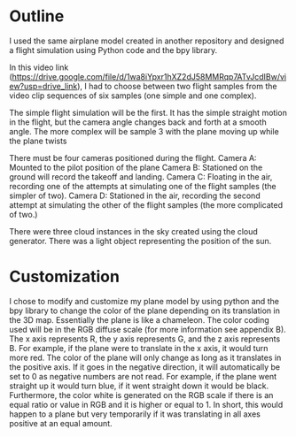 # Outline
I used the same airplane model created in another repository and designed a flight simulation using Python code and the bpy library. 

In this video link (https://drive.google.com/file/d/1wa8iYpxr1hXZ2dJ58MMRqp7ATvJcdIBw/view?usp=drive_link), I had to choose between two flight samples from the video clip sequences of six samples (one simple and one complex).

The simple flight simulation will be the first. It has the simple straight motion in the flight, but the camera angle changes back and forth at a smooth angle.
The more complex will be sample 3 with the plane moving up while the plane twists

There must be four cameras positioned during the flight.
Camera A: Mounted to the pilot position of the plane
Camera B: Stationed on the ground will record the takeoff and landing.
Camera C: Floating in the air, recording one of the attempts at simulating one of the flight samples (the simpler of two).
Camera D: Stationed in the air, recording the second attempt at simulating the other of the flight samples (the more complicated of two.) 

There were three cloud instances in the sky created using the cloud generator.
There was a light object representing the position of the sun.

# Customization
I chose to modify and customize my plane model by using python and the bpy library to change the color of the plane depending on its translation in the 3D map. Essentially the plane is like a chameleon. The color coding used will be in the RGB diffuse scale (for more information see appendix B). The x axis represents R, the y axis represents G, and the z axis represents B. For example, if the plane were to translate in the x axis, it would turn more red. The color of the plane will only change as long as it translates in the positive axis. If it goes in the negative direction, it will automatically be set to 0 as negative numbers are not read. For example, if the plane went straight up it would turn blue, if it went straight down it would be black. Furthermore, the color white is generated on the RGB scale if there is an equal ratio or value in RGB and it is higher or equal to 1. In short, this would happen to a plane but very temporarily if it was translating in all axes positive at an equal amount.

